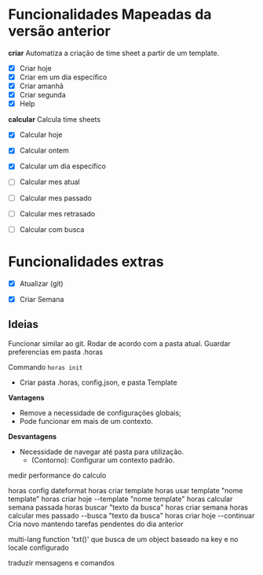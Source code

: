 # Funcionalidades Mapeadas da versão anterior

**criar**
Automatiza a criação de time sheet a partir de um template.

- [x] Criar hoje
- [x] Criar em um dia específico
- [x] Criar amanhã
- [x] Criar segunda
- [x] Help

**calcular**
Calcula time sheets

- [x] Calcular hoje
- [x] Calcular ontem
- [x] Calcular um dia específico
- [ ] Calcular mes atual
- [ ] Calcular mes passado
- [ ] Calcular mes retrasado
- [ ] Calcular com busca


# Funcionalidades extras
- [x] Atualizar (git)
- [x] Criar Semana


## Ideias
Funcionar similar ao git.
Rodar de acordo com a pasta atual.
Guardar preferencias em pasta .horas

Commando `horas init`
  - Criar pasta .horas, config.json, e pasta Template

  **Vantagens**
  - Remove a necessidade de configurações globais;
  - Pode funcionar em mais de um contexto.

  **Desvantagens**
  - Necessidade de navegar até pasta para utilização.
    - (Contorno): Configurar um contexto padrão.

medir performance do calculo

horas config dateformat
horas criar template
horas usar template "nome template"
horas criar hoje --template "nome template"
horas calcular semana passada
horas buscar "texto da busca"
horas criar semana
horas calcular mes passado --busca "texto da busca"
horas criar hoje --continuar
  Cria novo mantendo tarefas pendentes do dia anterior


multi-lang
  function 'txt(<key>)' que busca de um object baseado na key e no locale configurado

  traduzir mensagens e comandos
